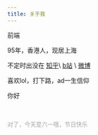 ```yaml
---
title: 关于我
---
```


前端

95年，香港人，现居上海

不定时出没在 [知乎](https://www.zhihu.com/people/bi-bi-50-62/activities)\ [b站](https://space.bilibili.com/387791/#/) \ [微博](https://weibo.com/u/2806510710)

喜欢lol，打下路，ad一生信仰

你好

<br>

<font face="黑体" size="2px" color="#a6a6a6">对了，今天是六一哦，节日快乐</font>
